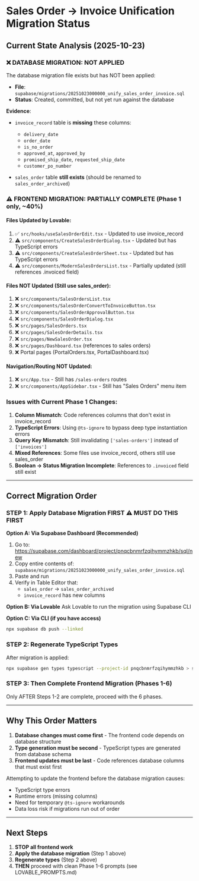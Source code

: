 # Sales Order → Invoice Unification Migration Status

## Current State Analysis (2025-10-23)

### ❌ DATABASE MIGRATION: **NOT APPLIED**

The database migration file exists but has NOT been applied:
- **File**: `supabase/migrations/20251023000000_unify_sales_order_invoice.sql`
- **Status**: Created, committed, but not yet run against the database

**Evidence**:
- `invoice_record` table is **missing** these columns:
  - `delivery_date`
  - `order_date`
  - `is_no_order`
  - `approved_at`, `approved_by`
  - `promised_ship_date`, `requested_ship_date`
  - `customer_po_number`

- `sales_order` table **still exists** (should be renamed to `sales_order_archived`)

### ⚠️ FRONTEND MIGRATION: **PARTIALLY COMPLETE** (Phase 1 only, ~40%)

#### Files Updated by Lovable:
1. ✅ `src/hooks/useSalesOrderEdit.tsx` - Updated to use invoice_record
2. ⚠️ `src/components/CreateSalesOrderDialog.tsx` - Updated but has TypeScript errors
3. ⚠️ `src/components/CreateSalesOrderSheet.tsx` - Updated but has TypeScript errors
4. ⚠️ `src/components/ModernSalesOrdersList.tsx` - Partially updated (still references .invoiced field)

#### Files NOT Updated (Still use sales_order):
1. ❌ `src/components/SalesOrdersList.tsx`
2. ❌ `src/components/SalesOrderConvertToInvoiceButton.tsx`
3. ❌ `src/components/SalesOrderApprovalButton.tsx`
4. ❌ `src/components/SalesOrderDialog.tsx`
5. ❌ `src/pages/SalesOrders.tsx`
6. ❌ `src/pages/SalesOrderDetails.tsx`
7. ❌ `src/pages/NewSalesOrder.tsx`
8. ❌ `src/pages/Dashboard.tsx` (references to sales orders)
9. ❌ Portal pages (PortalOrders.tsx, PortalDashboard.tsx)

#### Navigation/Routing NOT Updated:
1. ❌ `src/App.tsx` - Still has `/sales-orders` routes
2. ❌ `src/components/AppSidebar.tsx` - Still has "Sales Orders" menu item

### Issues with Current Phase 1 Changes:

1. **Column Mismatch**: Code references columns that don't exist in invoice_record
2. **TypeScript Errors**: Using `@ts-ignore` to bypass deep type instantiation errors
3. **Query Key Mismatch**: Still invalidating `['sales-orders']` instead of `['invoices']`
4. **Mixed References**: Some files use invoice_record, others still use sales_order
5. **Boolean → Status Migration Incomplete**: References to `.invoiced` field still exist

---

## Correct Migration Order

### STEP 1: Apply Database Migration FIRST ⚠️ **MUST DO THIS FIRST**

**Option A: Via Supabase Dashboard (Recommended)**
1. Go to: https://supabase.com/dashboard/project/pnqcbnmrfzqihymmzhkb/sql/new
2. Copy entire contents of: `supabase/migrations/20251023000000_unify_sales_order_invoice.sql`
3. Paste and run
4. Verify in Table Editor that:
   - `sales_order` → `sales_order_archived`
   - `invoice_record` has new columns

**Option B: Via Lovable**
Ask Lovable to run the migration using Supabase CLI

**Option C: Via CLI (if you have access)**
```bash
npx supabase db push --linked
```

### STEP 2: Regenerate TypeScript Types

After migration is applied:
```bash
npx supabase gen types typescript --project-id pnqcbnmrfzqihymmzhkb > src/integrations/supabase/types.ts
```

### STEP 3: Then Complete Frontend Migration (Phases 1-6)

Only AFTER Steps 1-2 are complete, proceed with the 6 phases.

---

## Why This Order Matters

1. **Database changes must come first** - The frontend code depends on database structure
2. **Type generation must be second** - TypeScript types are generated from database schema
3. **Frontend updates must be last** - Code references database columns that must exist first

Attempting to update the frontend before the database migration causes:
- TypeScript type errors
- Runtime errors (missing columns)
- Need for temporary `@ts-ignore` workarounds
- Data loss risk if migrations run out of order

---

## Next Steps

1. **STOP all frontend work**
2. **Apply the database migration** (Step 1 above)
3. **Regenerate types** (Step 2 above)
4. **THEN** proceed with clean Phase 1-6 prompts (see LOVABLE_PROMPTS.md)
